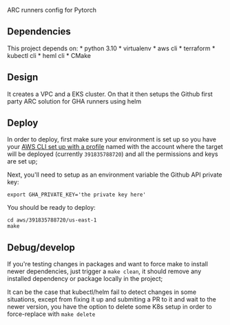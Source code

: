 ARC runners config for Pytorch

## Dependencies

This project depends on:
    * python 3.10
    * virtualenv
    * aws cli
    * terraform
    * kubectl cli
    * heml cli
    * CMake

## Design

It creates a VPC and a EKS cluster. On that it then setups the Github first party ARC solution for GHA runners using helm

## Deploy

In order to deploy, first make sure your environment is set up so you have your [AWS CLI set up with a profile](https://docs.aws.amazon.com/cli/latest/userguide/cli-configure-files.html) named with the account where the target will be deployed (currently `391835788720`) and all the permissions and keys are set up; 

Next, you'll need to setup as an environment variable the Github API private key:

```
export GHA_PRIVATE_KEY='the private key here'
```

You should be ready to deploy:

```
cd aws/391835788720/us-east-1
make
```

## Debug/develop

If you're testing changes in packages and want to force make to install newer dependencies, just trigger a `make clean`, it should remove any installed dependency or package locally in the project;

It can be the case that kubectl/helm fail to detect changes in some situations, except from fixing it up and submiting a PR to it and wait to the newer version, you have the option to delete some K8s setup in order to force-replace with `make delete`